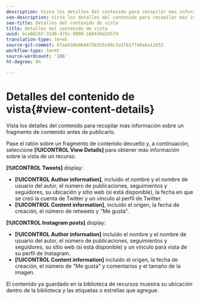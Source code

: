 ```yaml
---
description: Vista los detalles del contenido para recopilar más información sobre un fragmento de contenido antes de publicarlo.
seo-description: Vista los detalles del contenido para recopilar más información sobre un fragmento de contenido antes de publicarlo.
seo-title: Detalles del contenido de vista
title: Detalles del contenido de vista
uuid: bca8dcb7-31d6-475c-9898-1b6436d2457d
translation-type: tm+mt
source-git-commit: 67aeb3de964473b326c88c3a3f81ff48a6a12652
workflow-type: tm+mt
source-wordcount: '186'
ht-degree: 0%

---
```



# Detalles del contenido de vista{#view-content-details}

Vista los detalles del contenido para recopilar más información sobre un fragmento de contenido antes de publicarlo.

Pase el ratón sobre un fragmento de contenido devuelto y, a continuación, seleccione **[!UICONTROL View Details]** para obtener más información sobre la vista de un recurso.

**[!UICONTROL Tweets]** display:

* **[!UICONTROL Author information]**, incluido el nombre y el nombre de usuario del autor, el número de publicaciones, seguimientos y seguidores, su ubicación y sitio web (si está disponible), la fecha en que se creó la cuenta de Twitter y un vínculo al perfil de Twitter.
* **[!UICONTROL Content information]**, incluido el origen, la fecha de creación, el número de retweets y &quot;Me gusta&quot;.

**[!UICONTROL Instagram posts]** display:

* **[!UICONTROL Author information]** incluido el nombre y el nombre de usuario del autor, el número de publicaciones, seguimientos y seguidores, su sitio web (si está disponible) y un vínculo para vista de su perfil de Instagram.
* **[!UICONTROL Content information]** incluido el origen, la fecha de creación, el número de &quot;Me gusta&quot; y comentarios y el tamaño de la imagen.

El contenido ya guardado en la biblioteca de recursos muestra su ubicación dentro de la biblioteca y las etiquetas o estrellas que agregue.

